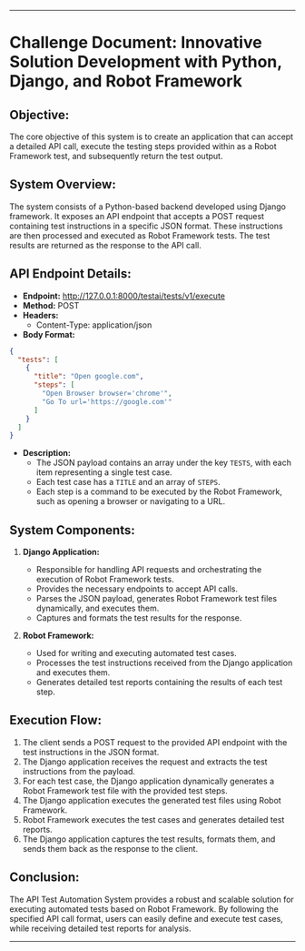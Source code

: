 
---

# Challenge Document: Innovative Solution Development with Python, Django, and Robot Framework

## Objective:
The core objective of this system is to create an application that can accept a detailed API call, execute the testing steps provided within as a Robot Framework test, and subsequently return the test output.

## System Overview:
The system consists of a Python-based backend developed using Django framework. It exposes an API endpoint that accepts a POST request containing test instructions in a specific JSON format. These instructions are then processed and executed as Robot Framework tests. The test results are returned as the response to the API call.

## API Endpoint Details:
- **Endpoint:** http://127.0.0.1:8000/testai/tests/v1/execute
- **Method:** POST
- **Headers:** 
  - Content-Type: application/json
- **Body Format:**
```json
{
  "tests": [
    {
      "title": "Open google.com",
      "steps": [
        "Open Browser browser='chrome'",
        "Go To url='https://google.com'"
      ]
    }
  ]
}
```
- **Description:** 
  - The JSON payload contains an array under the key `TESTS`, with each item representing a single test case.
  - Each test case has a `TITLE` and an array of `STEPS`.
  - Each step is a command to be executed by the Robot Framework, such as opening a browser or navigating to a URL.

## System Components:
1. **Django Application:** 
   - Responsible for handling API requests and orchestrating the execution of Robot Framework tests.
   - Provides the necessary endpoints to accept API calls.
   - Parses the JSON payload, generates Robot Framework test files dynamically, and executes them.
   - Captures and formats the test results for the response.
   
2. **Robot Framework:**
   - Used for writing and executing automated test cases.
   - Processes the test instructions received from the Django application and executes them.
   - Generates detailed test reports containing the results of each test step.
   
## Execution Flow:
1. The client sends a POST request to the provided API endpoint with the test instructions in the JSON format.
2. The Django application receives the request and extracts the test instructions from the payload.
3. For each test case, the Django application dynamically generates a Robot Framework test file with the provided test steps.
4. The Django application executes the generated test files using Robot Framework.
5. Robot Framework executes the test cases and generates detailed test reports.
6. The Django application captures the test results, formats them, and sends them back as the response to the client.

## Conclusion:
The API Test Automation System provides a robust and scalable solution for executing automated tests based on Robot Framework. By following the specified API call format, users can easily define and execute test cases, while receiving detailed test reports for analysis.

---